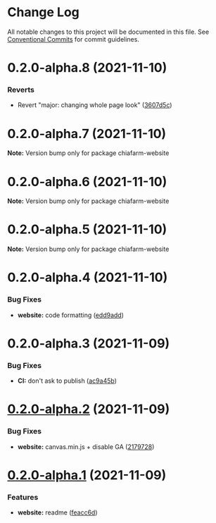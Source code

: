 # Change Log

All notable changes to this project will be documented in this file.
See [Conventional Commits](https://conventionalcommits.org) for commit guidelines.

# 0.2.0-alpha.8 (2021-11-10)


### Reverts

* Revert "major: changing whole page look" ([3607d5c](https://github.com/chiafarmingpool/chiafarm.eu/commit/3607d5c867b9069c4c21d705ad3ed9532f851e94))





# 0.2.0-alpha.7 (2021-11-10)

**Note:** Version bump only for package chiafarm-website





# 0.2.0-alpha.6 (2021-11-10)

**Note:** Version bump only for package chiafarm-website





# 0.2.0-alpha.5 (2021-11-10)

**Note:** Version bump only for package chiafarm-website





# 0.2.0-alpha.4 (2021-11-10)


### Bug Fixes

* **website:** code formatting ([edd9add](https://github.com/chiafarmingpool/chiafarm.eu/commit/edd9addf313e4d1ecdedfaf78b0cc6eb53a04519))





# 0.2.0-alpha.3 (2021-11-09)


### Bug Fixes

* **CI:** don't ask to publish ([ac9a45b](https://github.com/chiafarmingpool/chiafarm.eu/commit/ac9a45b9be7a02e69dad5ca7f5f3bf1e8e5b21ef))





# [0.2.0-alpha.2](https://github.com/chiafarmingpool/chiafarm.eu/compare/chiafarm-website@0.2.0-alpha.1...chiafarm-website@0.2.0-alpha.2) (2021-11-09)


### Bug Fixes

* **website:** canvas.min.js + disable GA ([2179728](https://github.com/chiafarmingpool/chiafarm.eu/commit/21797283cfe4c7242c587534807d892b8f83e945))





# [0.2.0-alpha.1](https://github.com/chiafarmingpool/chiafarm.eu/compare/chiafarm-website@0.2.0-alpha.0...chiafarm-website@0.2.0-alpha.1) (2021-11-09)


### Features

* **website:** readme ([feacc6d](https://github.com/chiafarmingpool/chiafarm.eu/commit/feacc6d477ade55ba82075d873b55f5918a4d8a6))
